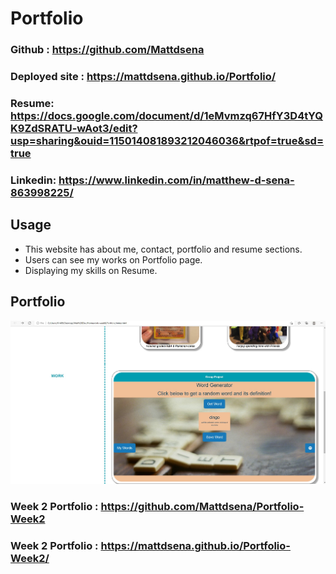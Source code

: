 # Portfolio

### Github : https://github.com/Mattdsena

### Deployed site : https://mattdsena.github.io/Portfolio/

### Resume: https://docs.google.com/document/d/1eMvmzq67HfY3D4tYQK9ZdSRATU-wAot3/edit?usp=sharing&ouid=115014081893212046036&rtpof=true&sd=true

### Linkedin: https://www.linkedin.com/in/matthew-d-sena-863998225/

## Usage
- This website has about me, contact, portfolio and resume sections.
- Users can see my works on Portfolio page.
- Displaying my skills on Resume. 

## Portfolio

![Final](https://github.com/Mattdsena/Portfolio/blob/main/Assets/Images/website.jpg)

### Week 2 Portfolio : https://github.com/Mattdsena/Portfolio-Week2
### Week 2 Portfolio : https://mattdsena.github.io/Portfolio-Week2/